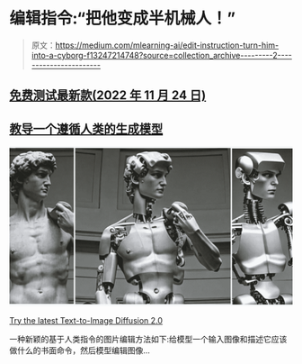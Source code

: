 # 编辑指令:“把他变成半机械人！”

> 原文：<https://medium.com/mlearning-ai/edit-instruction-turn-him-into-a-cyborg-f13247214748?source=collection_archive---------2----------------------->

## [免费测试最新款(2022 年 11 月 24 日)](https://open.substack.com/pub/evartology/p/try-the-latest-text-to-image-diffusion?r=9hp4d&utm_campaign=post&utm_medium=web)

## [教导一个遵循人类的生成模型](#f4e1)

[![](img/a3d07a86b90f8317cb469915e461943c.png)](https://open.substack.com/pub/evartology/p/try-the-latest-text-to-image-diffusion?r=9hp4d&utm_campaign=post&utm_medium=web)

[Try the latest Text-to-Image Diffusion 2.0](https://open.substack.com/pub/evartology/p/try-the-latest-text-to-image-diffusion?r=9hp4d&utm_campaign=post&utm_medium=web)

一种新颖的基于人类指令的图片编辑方法如下:给模型一个输入图像和描述它应该做什么的书面命令，然后模型编辑图像…